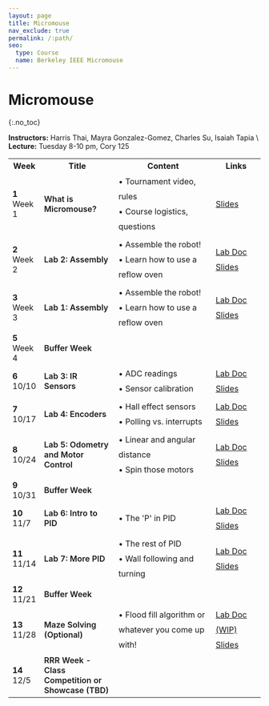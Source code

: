 ```yaml
---
layout: page
title: Micromouse
nav_exclude: true
permalink: /:path/
seo:
  type: Course
  name: Berkeley IEEE Micromouse
---
```


# Micromouse
{:.no_toc}

**Instructors:** Harris Thai, Mayra Gonzalez-Gomez, Charles Su, Isaiah Tapia \ **Lecture:** Tuesday 8-10 pm, Cory 125

<table id="timeline">
    <tbody><tr>
      <th style="width: 10%;">Week</th>
      <th style="width: 30%;">Title</th> 
      <th style="width: 40%;">Content</th>
      <th style="width: 20%;">Links</th>
    </tr>
<tr>
    <td>
        <strong>1</strong> <br> 
        Week 1
    </td>
    <td style="font-weight: 600;">
        What is Micromouse?
    </td>
    <td style="text-align: left; line-height: 30px;">
        • Tournament video, rules <br>
        • Course logistics, questions
    </td>
    <td style="line-height: 30px;">
        <a href="https://docs.google.com/presentation/d/1gJnixQioN_VyH6VOH1Nwk5fqtdwXVPTHxKBn6rzwM_A/edit?usp=share_link&amp;ref=ieee.berkeley.edu">Slides</a> <br>  
    </td>
</tr>
<tr>
    <td>
        <strong>2</strong> <br> 
         Week 2
    </td>
    <td style="font-weight: 600;">
        Lab 2: Assembly
    </td>
    <td style="text-align: left; line-height: 30px;">
        • Assemble the robot!<br>
        • Learn how to use a reflow oven
    </td>
    <td style="line-height: 30px;">
        <a href="https://github.com/MrCroesus/MMv3/blob/main/docs/lab2.md?ref=ieee.berkeley.edu">Lab Doc</a> <br>
        <a href="https://docs.google.com/presentation/d/1qUoxUR3oLaEH-5uWJt1VJwIPnZ5mS8ZGERFUPO4T2o0/edit?usp=share_link&amp;ref=ieee.berkeley.edu">Slides</a> <br>
    </td>
</tr>
<tr>
    <td>
        <strong>3</strong> <br> 
        Week 3
    </td>
    <td style="font-weight: 600;">
        Lab 1: Assembly
    </td>
    <td style="text-align: left; line-height: 30px;">
        • Assemble the robot!<br>
        • Learn how to use a reflow oven
    </td>
    <td style="line-height: 30px;">
        <a href="https://github.com/MrCroesus/MMv3/blob/main/docs/lab2.md?ref=ieee.berkeley.edu">Lab Doc</a> <br>
        <a href="https://docs.google.com/presentation/d/1qUoxUR3oLaEH-5uWJt1VJwIPnZ5mS8ZGERFUPO4T2o0/edit?usp=share_link&amp;ref=ieee.berkeley.edu">Slides</a> <br>
    </td>
</tr>
<tr>
    <td>
        <strong>5</strong> <br> 
        Week 4
    </td>
    <td style="font-weight: 600;">
        Buffer Week
    </td>
    <td style="text-align: left; line-height: 30px;">
    </td>
    <td style="line-height: 30px;">
    </td>
</tr>
<tr>
    <td>
        <strong>6</strong> <br> 
        10/10
    </td>
    <td style="font-weight: 600;">
        Lab 3: IR Sensors
    </td>
    <td style="text-align: left; line-height: 30px;">
        • ADC readings <br>
        • Sensor calibration
    </td>
    <td style="line-height: 30px;">
        <a href="https://github.com/MrCroesus/MMv3/blob/main/docs/lab4.md?ref=ieee.berkeley.edu">Lab Doc</a> <br>
        <a href="https://docs.google.com/presentation/d/1QOgGj94Qtc-vojikXCFax0h_ZkgVO9A7CP_z_T9e9Ro/edit?usp=share_link&amp;ref=ieee.berkeley.edu">Slides</a> <br>
    </td>
</tr>
<tr>
    <td>
        <strong>7</strong> <br> 
        10/17
    </td>
    <td style="font-weight: 600;">
        Lab 4: Encoders
    </td>
    <td style="text-align: left; line-height: 30px;">
        • Hall effect sensors<br>
        • Polling vs. interrupts
    </td>
    <td style="line-height: 30px;">
        <a href="https://github.com/MrCroesus/MMv3/blob/main/docs/lab3.md?ref=ieee.berkeley.edu">Lab Doc</a> <br>
        <a href="https://docs.google.com/presentation/d/1r0fS3DSqBNB3IV06WsX_8IgtdZjKdJZsppUzETfNgyo/edit?usp=share_link&amp;ref=ieee.berkeley.edu">Slides</a> <br>
    </td>
</tr>

<tr>
    <td>
        <strong>8</strong> <br> 
        10/24
    </td>
    <td style="font-weight: 600;">
        Lab 5: Odometry and Motor Control
    </td>
    <td style="text-align: left; line-height: 30px;">
        • Linear and angular distance <br>
        • Spin those motors
    </td>
    <td style="line-height: 30px;">
        <a href="https://github.com/MrCroesus/MMv3/blob/main/docs/lab5.md?ref=ieee.berkeley.edu">Lab Doc</a> <br>
        <a href="https://docs.google.com/presentation/d/1oyLvJ8mhk3Txk2j1oAR9Ba-Zz2W-EWSmVx5LIjGz39c/edit?usp=share_link&amp;ref=ieee.berkeley.edu">Slides</a> <br>
    </td>
</tr>
<tr>
    <td>
        <strong>9</strong> <br> 
        10/31
    </td>
    <td style="font-weight: 600;">
        Buffer Week
    </td>
    <td style="text-align: left; line-height: 30px;">
    </td>
    <td style="line-height: 30px;">
    </td>
</tr>
<tr>
    <td>
        <strong>10</strong> <br> 
        11/7
    </td>
    <td style="font-weight: 600;">
        Lab 6: Intro to PID
    </td>
    <td style="text-align: left; line-height: 30px;">
        • The 'P' in PID
    </td>
    <td style="line-height: 30px;">
        <a href="https://github.com/MrCroesus/MMv3/blob/main/docs/lab6.md?ref=ieee.berkeley.edu">Lab Doc</a> <br>
        <a href="https://docs.google.com/presentation/d/1KuNfeeo2v7WIGFu0v3bOEg7Awjb6QloYmIUsKLJktyA/edit?usp=share_link&amp;ref=ieee.berkeley.edu">Slides</a> <br>
    </td>
</tr>
<tr>
    <td>
        <strong>11</strong> <br> 
        11/14
    </td>
    <td style="font-weight: 600;">
        Lab 7: More PID
    </td>
    <td style="text-align: left; line-height: 30px;">
        • The rest of PID <br>
        • Wall following and turning
    </td>
    <td style="line-height: 30px;">
        <a href="https://github.com/MrCroesus/MMv3/blob/main/docs/lab7.md?ref=ieee.berkeley.edu">Lab Doc</a> <br>
        <a href="https://docs.google.com/presentation/d/1KuNfeeo2v7WIGFu0v3bOEg7Awjb6QloYmIUsKLJktyA/edit?usp=share_link&amp;ref=ieee.berkeley.edu">Slides</a> <br>
    </td>
</tr>
<tr>
    <td>
        <strong>12</strong> <br> 
        11/21
    </td>
    <td style="font-weight: 600;">
        Buffer Week 
    </td>
    <td style="text-align: left; line-height: 30px;">
    </td>
    <td style="line-height: 30px;">
    </td>
</tr>
<tr>
    <td>
        <strong>13</strong> <br> 
        11/28
    </td>
    <td style="font-weight: 600;">
        Maze Solving (Optional)
    </td>
    <td style="text-align: left; line-height: 30px;">
        • Flood fill algorithm or whatever you come up with!
    </td>
    <td style="line-height: 30px;">
        <a href="https://github.com/MrCroesus/MMv3/blob/main/docs/lab8.md?ref=ieee.berkeley.edu">Lab Doc (WIP)</a> <br>
        <a href="https://docs.google.com/presentation/d/1kpQOKmRSZPqaVDt8x-6KocQmcwZ5cRTsnoYlqbYguBQ/edit?usp=share_link&amp;ref=ieee.berkeley.edu">Slides</a> <br>
    </td>
</tr>
<tr>
    <td>
        <strong>14</strong> <br> 
        12/5
    </td>
    <td style="font-weight: 600;">
        RRR Week - Class Competition or Showcase (TBD)
    </td>
    <td style="text-align: left; line-height: 30px;">
    </td>
    <td style="line-height: 30px;">
    </td>
</tr>
</tbody></table>